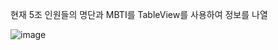 현재 5조 인원들의 명단과 MBTI를 TableView를 사용하여 정보를 나열

![image](https://github.com/LikelyLime/Weekly1/assets/75249291/c17a889c-4464-40b9-be05-9c0c15c235b9)
